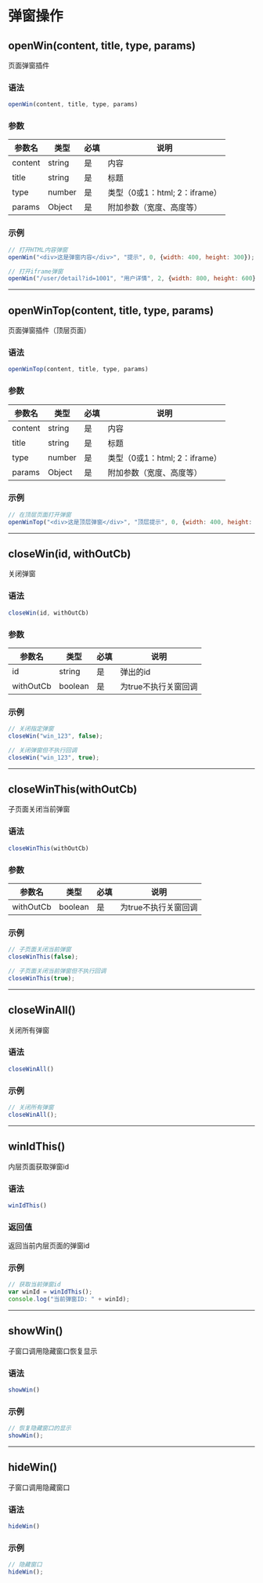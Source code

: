 # 弹窗操作

## openWin(content, title, type, params)

页面弹窗插件

### 语法
```javascript
openWin(content, title, type, params)
```

### 参数
| 参数名  | 类型   | 必填 | 说明                           |
| ------- | ------ | ---- | ------------------------------ |
| content | string | 是   | 内容                           |
| title   | string | 是   | 标题                           |
| type    | number | 是   | 类型（0或1：html; 2：iframe）  |
| params  | Object | 是   | 附加参数（宽度、高度等）       |

### 示例
```javascript
// 打开HTML内容弹窗
openWin("<div>这是弹窗内容</div>", "提示", 0, {width: 400, height: 300});

// 打开iframe弹窗
openWin("/user/detail?id=1001", "用户详情", 2, {width: 800, height: 600});
```

---

## openWinTop(content, title, type, params)

页面弹窗插件（顶层页面）

### 语法
```javascript
openWinTop(content, title, type, params)
```

### 参数
| 参数名  | 类型   | 必填 | 说明                           |
| ------- | ------ | ---- | ------------------------------ |
| content | string | 是   | 内容                           |
| title   | string | 是   | 标题                           |
| type    | number | 是   | 类型（0或1：html; 2：iframe）  |
| params  | Object | 是   | 附加参数（宽度、高度等）       |

### 示例
```javascript
// 在顶层页面打开弹窗
openWinTop("<div>这是顶层弹窗</div>", "顶层提示", 0, {width: 400, height: 300});
```

---

## closeWin(id, withOutCb)

关闭弹窗

### 语法
```javascript
closeWin(id, withOutCb)
```

### 参数
| 参数名     | 类型    | 必填 | 说明                 |
| ---------- | ------- | ---- | -------------------- |
| id         | string  | 是   | 弹出的id             |
| withOutCb  | boolean | 是   | 为true不执行关窗回调 |

### 示例
```javascript
// 关闭指定弹窗
closeWin("win_123", false);

// 关闭弹窗但不执行回调
closeWin("win_123", true);
```

---

## closeWinThis(withOutCb)

子页面关闭当前弹窗

### 语法
```javascript
closeWinThis(withOutCb)
```

### 参数
| 参数名    | 类型    | 必填 | 说明                 |
| --------- | ------- | ---- | -------------------- |
| withOutCb | boolean | 是   | 为true不执行关窗回调 |

### 示例
```javascript
// 子页面关闭当前弹窗
closeWinThis(false);

// 子页面关闭当前弹窗但不执行回调
closeWinThis(true);
```

---

## closeWinAll()

关闭所有弹窗

### 语法
```javascript
closeWinAll()
```

### 示例
```javascript
// 关闭所有弹窗
closeWinAll();
```

---

## winIdThis()

内层页面获取弹窗id

### 语法
```javascript
winIdThis()
```

### 返回值
返回当前内层页面的弹窗id

### 示例
```javascript
// 获取当前弹窗id
var winId = winIdThis();
console.log("当前弹窗ID: " + winId);
```

---

## showWin()

子窗口调用隐藏窗口恢复显示

### 语法
```javascript
showWin()
```

### 示例
```javascript
// 恢复隐藏窗口的显示
showWin();
```

---

## hideWin()

子窗口调用隐藏窗口

### 语法
```javascript
hideWin()
```

### 示例
```javascript
// 隐藏窗口
hideWin();
```